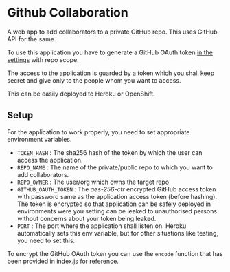 # Github Collaboration

A web app to add collaborators to a private GitHub repo.
This uses GitHub API for the same.

To use this application you have to generate a GitHub OAuth token [in the settings](https://github.com/settings/tokens) with repo scope.

The access to the application is guarded by a token which you shall keep secret and give only to the people whom you want to access.

This can be easily deployed to Heroku or OpenShift.

## Setup
For the application to work properly, you need to set appropriate environment variables.
- `TOKEN_HASH`         : The sha256 hash of the token by which the user can access the application.
- `REPO_NAME`          : The name of the private/public repo to which you want to add collaborators.
- `REPO_OWNER`         : The user/org which owns the target repo
- `GITHUB_OAUTH_TOKEN` : The _aes-256-ctr_ encrypted GitHub access token with password same as the application access token (before hashing). The token is encrypted so that application can be safely deployed in environments were you setting can be leaked to unauthorised persons without concerns about your token being leaked.
- `PORT`               : The port where the application shall listen on. Heroku automatically sets this env variable, but for other situations like testing, you need to set this.


To encrypt the GitHub OAuth token you can use the `encode` function that has been provided in index.js for reference.
